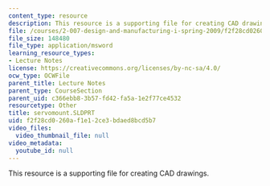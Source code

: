 ```yaml
---
content_type: resource
description: This resource is a supporting file for creating CAD drawings.
file: /courses/2-007-design-and-manufacturing-i-spring-2009/f2f28cd0260af1e12ce3bdaed8bcd5b7_servomount.SLDPRT
file_size: 148480
file_type: application/msword
learning_resource_types:
- Lecture Notes
license: https://creativecommons.org/licenses/by-nc-sa/4.0/
ocw_type: OCWFile
parent_title: Lecture Notes
parent_type: CourseSection
parent_uid: c366ebb8-3b57-fd42-fa5a-1e2f77ce4532
resourcetype: Other
title: servomount.SLDPRT
uid: f2f28cd0-260a-f1e1-2ce3-bdaed8bcd5b7
video_files:
  video_thumbnail_file: null
video_metadata:
  youtube_id: null
---
```

This resource is a supporting file for creating CAD drawings.